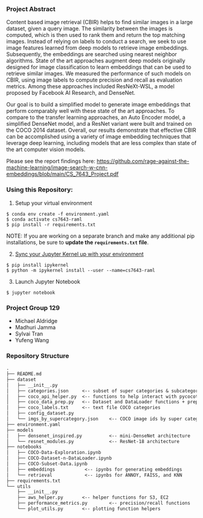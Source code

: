 ### Project Abstract
Content based image retrieval (CBIR) helps to find similar images in a large dataset, given a query image. The similarity between the images is computed, which is then used to rank them and return the top matching images. Instead of relying on labels to conduct a search, we seek to use image features learned from deep models to retrieve image embeddings. Subsequently, the embeddings are searched using nearest neighbor algorithms. State of the art approaches augment deep models originally designed for image classification to learn embeddings that can be used to retrieve similar images. We measured the performance of such models on CBIR, using image labels to compute precision and recall as evaluation metrics. Among these approaches included ResNeXt-WSL, a model proposed by Facebook AI Research, and DenseNet.

Our goal is to build a simplified model to generate image embeddings that perform comparably well with these state of the art approaches. To compare to the transfer learning approaches, an Auto Encoder model, a simplified DenseNet model, and a ResNet variant were built and trained on the COCO 2014 dataset. Overall, our results demonstrate that effective CBIR can be accomplished using a variety of image embedding techniques that leverage deep learning, including models that are less complex than state of the art computer vision models.

Please see the report findings here: https://github.com/rage-against-the-machine-learning/image-search-w-cnn-embeddings/blob/main/CS_7643_Project.pdf

### Using this Repository:
1. Setup your virtual environment
```angular2html
$ conda env create -f environment.yaml
$ conda activate cs7643-raml
$ pip install -r requirements.txt
```
NOTE: If you are working on a separate branch and make any additional pip installations, be sure to **update the `requirements.txt` file**. 

2. [Sync your Jupyter Kernel up with your environment](https://janakiev.com/blog/jupyter-virtual-envs/)
```angular2html
$ pip install ipykernel
$ python -m ipykernel install --user --name=cs7643-raml
```
3. Launch Jupyter Notebook
```angular2html
$ jupyter notebook
```

### Project Group 129 
- Michael Aldridge
- Madhuri Jamma
- Sylvai Tran
- Yufeng Wang


### Repository Structure
```markdown
.
├── README.md
├── dataset
│   ├── __init__.py
│   ├── categories.json     <-- subset of super categories & subcategories
│   ├── coco_api_helper.py  <-- functions to help interact with pycocotools
│   ├── coco_data_prep.py   <-- Dataset and DataLoader functions + preprocess
│   ├── coco_labels.txt     <-- text file COCO categories
│   ├── config_dataset.py   
│   └── imgs_by_supercategory.json    <-- COCO image ids by super category
├── environment.yaml
├── models
│   ├── densenet_inspired.py          <-- mini-DenseNet architecture
│   └── resnet_modules.py             <-- ResNet-18 architecture
├── notebooks
│   ├── COCO-Data-Exploration.ipynb
│   ├── COCO-Dataset-n-DataLoader.ipynb
│   ├── COCO-Subset-Data.ipynb
│   ├── embeddings           <-- ipynbs for generating embeddings
│   └── retrieval            <-- ipynbs for ANNOY, FAISS, and KNN
├── requirements.txt
└── utils
    ├── __init__.py
    ├── aws_helper.py       <-- helper functions for S3, EC2
    ├── performance_metrics.py        <-- precision/recall functions
    └── plot_utils.py       <-- plotting function helpers
```
